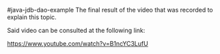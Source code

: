 #java-jdb-dao-example
The final result of the video that was recorded to explain this topic.

Said video can be consulted at the following link:

https://www.youtube.com/watch?v=B1ncYC3LufU